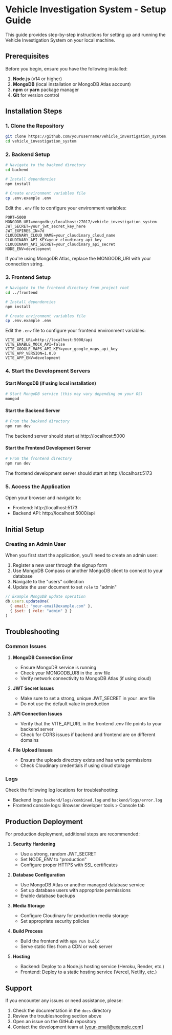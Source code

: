 # Vehicle Investigation System - Setup Guide

This guide provides step-by-step instructions for setting up and running the Vehicle Investigation System on your local machine.

## Prerequisites

Before you begin, ensure you have the following installed:

1. **Node.js** (v14 or higher)
2. **MongoDB** (local installation or MongoDB Atlas account)
3. **npm** or **yarn** package manager
4. **Git** for version control

## Installation Steps

### 1. Clone the Repository

```bash
git clone https://github.com/yourusername/vehicle_investigation_system.git
cd vehicle_investigation_system
```

### 2. Backend Setup

```bash
# Navigate to the backend directory
cd backend

# Install dependencies
npm install

# Create environment variables file
cp .env.example .env
```

Edit the `.env` file to configure your environment variables:

```
PORT=5000
MONGODB_URI=mongodb://localhost:27017/vehicle_investigation_system
JWT_SECRET=your_jwt_secret_key_here
JWT_EXPIRES_IN=7d
CLOUDINARY_CLOUD_NAME=your_cloudinary_cloud_name
CLOUDINARY_API_KEY=your_cloudinary_api_key
CLOUDINARY_API_SECRET=your_cloudinary_api_secret
NODE_ENV=development
```

If you're using MongoDB Atlas, replace the MONGODB_URI with your connection string.

### 3. Frontend Setup

```bash
# Navigate to the frontend directory from project root
cd ../frontend

# Install dependencies
npm install

# Create environment variables file
cp .env.example .env
```

Edit the `.env` file to configure your frontend environment variables:

```
VITE_API_URL=http://localhost:5000/api
VITE_ENABLE_MOCK_API=false
VITE_GOOGLE_MAPS_API_KEY=your_google_maps_api_key
VITE_APP_VERSION=1.0.0
VITE_APP_ENV=development
```

### 4. Start the Development Servers

#### Start MongoDB (if using local installation)

```bash
# Start MongoDB service (this may vary depending on your OS)
mongod
```

#### Start the Backend Server

```bash
# From the backend directory
npm run dev
```

The backend server should start at http://localhost:5000

#### Start the Frontend Development Server

```bash
# From the frontend directory
npm run dev
```

The frontend development server should start at http://localhost:5173

### 5. Access the Application

Open your browser and navigate to:
- Frontend: http://localhost:5173
- Backend API: http://localhost:5000/api

## Initial Setup

### Creating an Admin User

When you first start the application, you'll need to create an admin user:

1. Register a new user through the signup form
2. Use MongoDB Compass or another MongoDB client to connect to your database
3. Navigate to the "users" collection
4. Update the user document to set `role` to "admin"

```javascript
// Example MongoDB update operation
db.users.updateOne(
  { email: "your-email@example.com" },
  { $set: { role: "admin" } }
)
```

## Troubleshooting

### Common Issues

1. **MongoDB Connection Error**
   - Ensure MongoDB service is running
   - Check your MONGODB_URI in the .env file
   - Verify network connectivity to MongoDB Atlas (if using cloud)

2. **JWT Secret Issues**
   - Make sure to set a strong, unique JWT_SECRET in your .env file
   - Do not use the default value in production

3. **API Connection Issues**
   - Verify that the VITE_API_URL in the frontend .env file points to your backend server
   - Check for CORS issues if backend and frontend are on different domains

4. **File Upload Issues**
   - Ensure the uploads directory exists and has write permissions
   - Check Cloudinary credentials if using cloud storage

### Logs

Check the following log locations for troubleshooting:

- Backend logs: `backend/logs/combined.log` and `backend/logs/error.log`
- Frontend console logs: Browser developer tools > Console tab

## Production Deployment

For production deployment, additional steps are recommended:

1. **Security Hardening**
   - Use a strong, random JWT_SECRET
   - Set NODE_ENV to "production"
   - Configure proper HTTPS with SSL certificates

2. **Database Configuration**
   - Use MongoDB Atlas or another managed database service
   - Set up database users with appropriate permissions
   - Enable database backups

3. **Media Storage**
   - Configure Cloudinary for production media storage
   - Set appropriate security policies

4. **Build Process**
   - Build the frontend with `npm run build`
   - Serve static files from a CDN or web server

5. **Hosting**
   - Backend: Deploy to a Node.js hosting service (Heroku, Render, etc.)
   - Frontend: Deploy to a static hosting service (Vercel, Netlify, etc.)

## Support

If you encounter any issues or need assistance, please:

1. Check the documentation in the `docs` directory
2. Review the troubleshooting section above
3. Open an issue on the GitHub repository
4. Contact the development team at [your-email@example.com] 